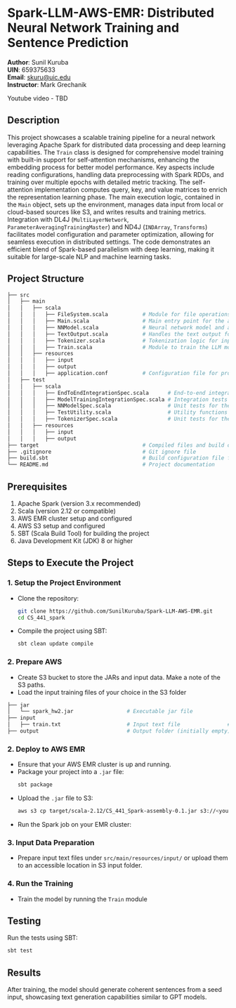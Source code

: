 # Spark-LLM-AWS-EMR: Distributed Neural Network Training and Sentence Prediction

**Author**: Sunil Kuruba <br />
**UIN**: 659375633 <br />
**Email**: skuru@uic.edu <br />
**Instructor**: Mark Grechanik

Youtube video - TBD

## Description
This project showcases a scalable training pipeline for a neural network leveraging Apache Spark for distributed data processing and deep learning capabilities. The `Train` class is designed for comprehensive model training with built-in support for self-attention mechanisms, enhancing the embedding process for better model performance. Key aspects include reading configurations, handling data preprocessing with Spark RDDs, and training over multiple epochs with detailed metric tracking. The self-attention implementation computes query, key, and value matrices to enrich the representation learning phase. The main execution logic, contained in the `Main` object, sets up the environment, manages data input from local or cloud-based sources like S3, and writes results and training metrics. Integration with DL4J (`MultiLayerNetwork`, `ParameterAveragingTrainingMaster`) and ND4J (`INDArray`, `Transforms`) facilitates model configuration and parameter optimization, allowing for seamless execution in distributed settings. The code demonstrates an efficient blend of Spark-based parallelism with deep learning, making it suitable for large-scale NLP and machine learning tasks.
## Project Structure

```bash
├── src
│   ├── main
│   │   ├── scala
│   │   │   ├── FileSystem.scala           # Module for file operations (read/write)
│   │   │   ├── Main.scala                 # Main entry point for the application
│   │   │   ├── NNModel.scala              # Neural network model and architecture
│   │   │   ├── TextOutput.scala           # Handles the text output formatting
│   │   │   ├── Tokenizer.scala            # Tokenization logic for input data
│   │   │   ├── Train.scala                # Module to train the LLM model
│   │   ├── resources
│   │   │   ├── input
│   │   │   ├── output
│   │   │   ├── application.conf           # Configuration file for project settings
│   ├── test
│   │   ├── scala
│   │   │   ├── EndToEndIntegrationSpec.scala      # End-to-end integration tests
│   │   │   ├── ModelTrainingIntegrationSpec.scala # Integration tests for model training
│   │   │   ├── NNModelSpec.scala                  # Unit tests for the NN model
│   │   │   ├── TestUtility.scala                  # Utility functions for testing
│   │   │   ├── TokenizerSpec.scala                # Unit tests for the tokenizer logic
│   │   ├── resources
│   │   │   ├── input
│   │   │   ├── output
├── target                                 # Compiled files and build output
├── .gitignore                             # Git ignore file
├── build.sbt                              # Build configuration file for SBT
└── README.md                              # Project documentation
```

## Prerequisites

1. Apache Spark (version 3.x recommended)
2. Scala (version 2.12 or compatible)
3. AWS EMR cluster setup and configured
4. AWS S3 setup and configured
4. SBT (Scala Build Tool) for building the project
5. Java Development Kit (JDK) 8 or higher

## Steps to Execute the Project

### 1. Setup the Project Environment
- Clone the repository:
  ```bash
  git clone https://github.com/SunilKuruba/Spark-LLM-AWS-EMR.git
  cd CS_441_spark
  ```
- Compile the project using SBT:
  ```bash
  sbt clean update compile
  ```
### 2. Prepare AWS
* Create S3 bucket to store the JARs and input data. Make a note of the S3 paths.
* Load the input training files of your choice in the S3 folder
```bash
├── jar
│   └── spark_hw2.jar                 # Executable jar file
├── input
│   ├── train.txt                     # Input text file               # Input CSV file
├── output                            # Output folder (initially empty)
```

### 2. Deploy to AWS EMR
- Ensure that your AWS EMR cluster is up and running.
- Package your project into a `.jar` file:
  ```bash
  sbt package
  ```
- Upload the `.jar` file to S3:
  ```bash
  aws s3 cp target/scala-2.12/CS_441_Spark-assembly-0.1.jar s3://<your-bucket-name>/
  ```
- Run the Spark job on your EMR cluster:

### 3. Input Data Preparation
- Prepare input text files under `src/main/resources/input/` or upload them to an accessible location in S3 input folder.

### 4. Run the Training
- Train the model by running the `Train` module

## Testing
Run the tests using SBT:
```bash
sbt test
```

## Results
After training, the model should generate coherent sentences from a seed input, showcasing text generation capabilities similar to GPT models.
```